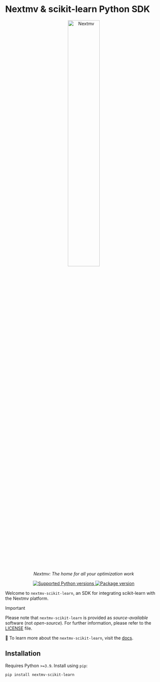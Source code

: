# Nextmv & scikit-learn Python SDK

<!-- markdownlint-disable MD033 MD013 -->

<p align="center">
  <a href="https://nextmv.io"><img src="https://cdn.prod.website-files.com/60dee0fad10d14c8ab66dd74/670960c61b28262959d81d39_blog-banner-plan-doors-optimization-models-nextmv-v2-p-2000.jpg" alt="Nextmv" width="45%"></a>
</p>
<p align="center">
    <em>Nextmv: The home for all your optimization work</em>
</p>
<p align="center">
<a href="https://pypi.org/project/nextmv-scikit-learn" target="_blank">
    <img src="https://img.shields.io/pypi/pyversions/nextmv-scikit-learn.svg?color=%2334D058" alt="Supported Python versions">
</a>
<a href="https://pypi.org/project/nextmv-scikit-learn" target="_blank">
    <img src="https://img.shields.io/pypi/v/nextmv-scikit-learn?color=%2334D058&label=nextmv-scikit-learn" alt="Package version">
</a>
</p>

<!-- markdownlint-enable MD033 MD013 -->

Welcome to `nextmv-scikit-learn`, an SDK for integrating scikit-learn with the
Nextmv platform.

> [!IMPORTANT]  
> Please note that `nextmv-scikit-learn` is provided as _source-available_
> software (not _open-source_). For further information, please refer to the
> [LICENSE](./LICENSE.md) file.

📖 To learn more about the `nextmv-scikit-learn`, visit the [docs][docs].

## Installation

Requires Python `>=3.9`. Install using `pip`:

```bash
pip install nextmv-scikit-learn
```

[docs]: https://nextmv-py.readthedocs.io/en/latest/nextmv-scikit-learn/
